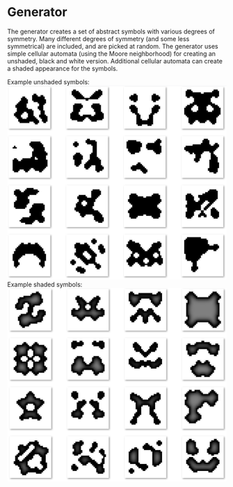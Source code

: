 # Generator
The generator creates a set of abstract symbols with various degrees of symmetry. Many different degrees of symmetry (and some less symmetrical) are included, and are picked at random. The generator uses simple cellular automata (using the Moore neighborhood) for creating an unshaded, black and white version. Additional cellular automata can create a shaded appearance for the symbols.

Example unshaded symbols:
![unshaded_symbols](https://github.com/sentientdesigns/aliensymbols/blob/master/unshaded.png)
Example shaded symbols:
![shaded_symbols](https://github.com/sentientdesigns/aliensymbols/blob/master/shaded.png)
